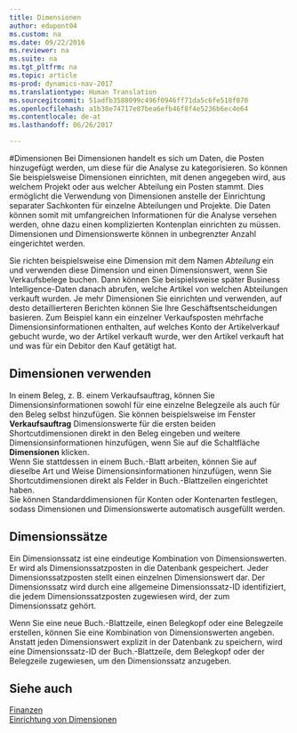 ```yaml
---
title: Dimensionen
author: edupont04
ms.custom: na
ms.date: 09/22/2016
ms.reviewer: na
ms.suite: na
ms.tgt_pltfrm: na
ms.topic: article
ms-prod: dynamics-nav-2017
ms.translationtype: Human Translation
ms.sourcegitcommit: 51adfb3588099c496f0946ff71da5c6fe518f070
ms.openlocfilehash: a1b38e74717e87bea6efb46f8f4e5236b6ec4e64
ms.contentlocale: de-at
ms.lasthandoff: 06/26/2017

---
```


#<a name="dimensions"></a>Dimensionen
Bei Dimensionen handelt es sich um Daten, die Posten hinzugefügt werden, um diese für die Analyse zu kategorisieren. So können Sie beispielsweise Dimensionen einrichten, mit denen angegeben wird, aus welchem Projekt oder aus welcher Abteilung ein Posten stammt.
Dies ermöglicht die Verwendung von Dimensionen anstelle der Einrichtung separater Sachkonten für einzelne Abteilungen und Projekte. Die Daten können somit mit umfangreichen Informationen für die Analyse versehen werden, ohne dazu einen komplizierten Kontenplan einrichten zu müssen.
Dimensionen und Dimensionswerte können in unbegrenzter Anzahl eingerichtet werden.  

Sie richten beispielsweise eine Dimension mit dem Namen *Abteilung* ein und verwenden diese Dimension und einen Dimensionswert, wenn Sie Verkaufsbelege buchen. Dann können Sie beispielsweise später Business Intelligence-Daten danach abrufen, welche Artikel von welchen Abteilungen verkauft wurden.
Je mehr Dimensionen Sie einrichten und verwenden, auf desto detaillierteren Berichten können Sie Ihre Geschäftsentscheidungen basieren. Zum Beispiel kann ein einzelner Verkaufsposten mehrfache Dimensionsinformationen enthalten, auf welches Konto der Artikelverkauf gebucht wurde, wo der Artikel verkauft wurde, wer den Artikel verkauft hat und was für ein Debitor den Kauf getätigt hat.  

## <a name="using-dimensions"></a>Dimensionen verwenden
In einem Beleg, z. B. einem Verkaufsauftrag, können Sie Dimensionsinformationen sowohl für eine einzelne Belegzeile als auch für den Beleg selbst hinzufügen. Sie können beispielsweise im Fenster **Verkaufsauftrag** Dimensionswerte für die ersten beiden Shortcutdimensionen direkt in den Beleg eingeben und weitere Dimensionsinformationen hinzufügen, wenn Sie auf die Schaltfläche **Dimensionen** klicken.  
Wenn Sie stattdessen in einem Buch.-Blatt arbeiten, können Sie auf dieselbe Art und Weise Dimensionsinformationen hinzufügen, wenn Sie Shortcutdimensionen direkt als Felder in Buch.-Blattzeilen eingerichtet haben.  
Sie können Standarddimensionen für Konten oder Kontenarten festlegen, sodass Dimensionen und Dimensionswerte automatisch ausgefüllt werden.  

## <a name="dimension-sets"></a>Dimensionssätze
Ein Dimensionssatz ist eine eindeutige Kombination von Dimensionswerten. Er wird als Dimensionssatzposten in die Datenbank gespeichert. Jeder Dimensionssatzposten stellt einen einzelnen Dimensionswert dar. Der Dimensionssatz wird durch eine allgemeine Dimensionssatz-ID identifiziert, die jedem Dimensionssatzposten zugewiesen wird, der zum Dimensionssatz gehört.  

Wenn Sie eine neue Buch.-Blattzeile, einen Belegkopf oder eine Belegzeile erstellen, können Sie eine Kombination von Dimensionswerten angeben. Anstatt jeden Dimensionswert explizit in der Datenbank zu speichern, wird eine Dimensionssatz-ID der Buch.-Blattzeile, dem Belegkopf oder der Belegzeile zugewiesen, um den Dimensionssatz anzugeben.  

## <a name="see-also"></a>Siehe auch
[Finanzen](finance-setup.md)  
[Einrichtung von Dimensionen](finance-setup-setup-dimensions.md)  

